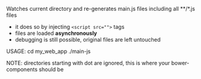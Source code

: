 Watches current directory and re-generates main.js files
including all **/*.js files

- it does so by injecting `<script src="">` tags
- files are loaded **asynchronously**
- debugging is still possible, original files are left untouched

USAGE:
    cd my_web_app
    ./main-js

NOTE: directories starting with dot are ignored,
  this is where your bower-components should be
